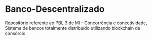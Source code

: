 # Banco-Descentralizado
Repositório referente ao PBL 3 de MI - Concorrência e conectividade, Sistema de bancos totalmente distribuído utilizando blockchain de consórcio  
